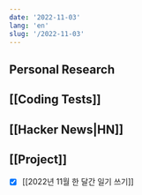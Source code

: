 ```yaml
---
date: '2022-11-03'
lang: 'en'
slug: '/2022-11-03'
---
```


## Personal Research

## [[Coding Tests]]

## [[Hacker News|HN]]

## [[Project]]

- [x] [[2022년 11월 한 달간 일기 쓰기]]
